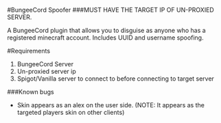 #BungeeCord Spoofer
###MUST HAVE THE TARGET IP OF UN-PROXIED SERVER.

A BungeeCord plugin that allows you to disguise as anyone who has a registered minecraft account. Includes UUID and username spoofing.

#Requirements
1. BungeeCord Server
2. Un-proxied server ip
3. Spigot/Vanilla server to connect to before connecting to target server

###Known bugs
- Skin appears as an alex on the user side. (NOTE: It appears as the targeted players skin on other clients)
